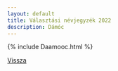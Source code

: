 ```yaml
---
layout: default
title: Választási névjegyzék 2022
description: Dámóc
---
```


{% include Daamooc.html %}

[Vissza](./)